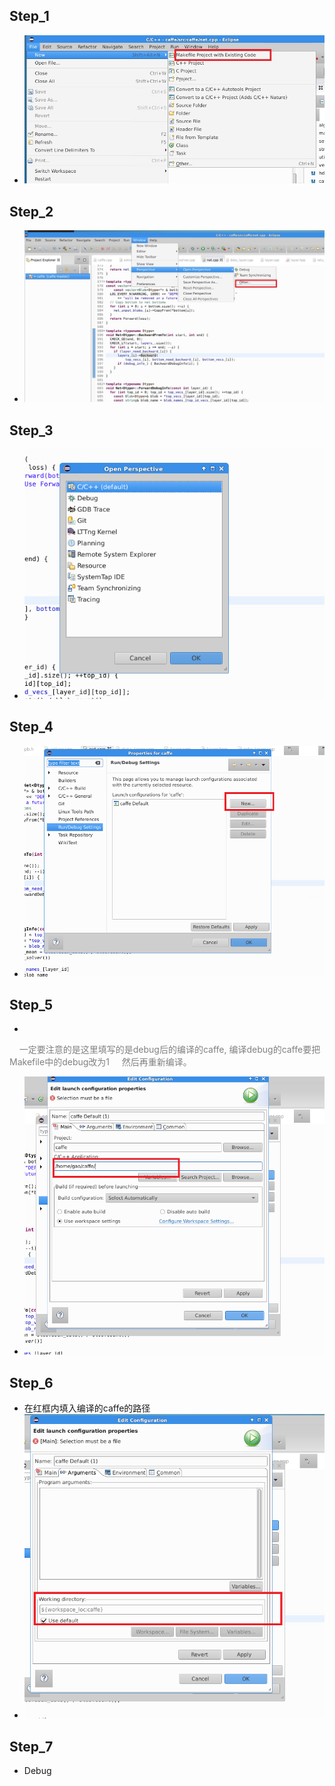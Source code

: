 ## Step_1
 * ![iamge](1_step.jpg)

## Step_2 
 * ![iamge](2_step.jpg)

## Step_3
 * ![iamge](3_step.png)

## Step_4 
 * ![iamge](4_step.png)
 
## Step_5
 * <font color=gray>
     一定要注意的是这里填写的是debug后的编译的caffe, 编译debug的caffe要把Makefile中的debug改为1
     然后再重新编译。
   </font>
 * ![iamge](5_step.png)

## Step_6
 * 在红框内填入编译的caffe的路径
 * ![iamge](6step.png)

## Step_7
 * Debug 
